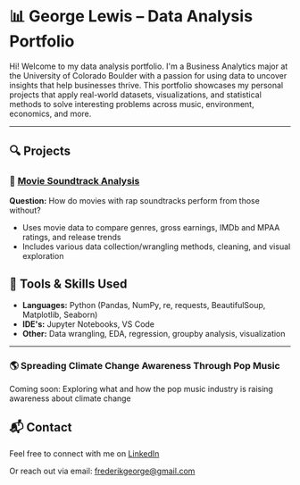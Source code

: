 # 📊 George Lewis – Data Analysis Portfolio

Hi! Welcome to my data analysis portfolio. I'm a Business Analytics major at the University of Colorado Boulder with a passion for using data to uncover insights that help businesses thrive. This portfolio showcases my personal projects that apply real-world datasets, visualizations, and statistical methods to solve interesting problems across music, environment, economics, and more.

---
## 🔍 Projects

### 🎵 [Movie Soundtrack Analysis](https://github.com/Fgeorgelewis/Movie-Soundtrack-Analysis)
**Question:** How do movies with rap soundtracks perform from those without?  
- Uses movie data to compare genres, gross earnings, IMDb and MPAA ratings, and release trends  
- Includes various data collection/wrangling methods, cleaning, and visual exploration

## 🧰 Tools & Skills Used
- **Languages:** Python (Pandas, NumPy, re, requests, BeautifulSoup, Matplotlib, Seaborn)
- **IDE's:** Jupyter Notebooks, VS Code
- **Other:** Data wrangling, EDA, regression, groupby analysis, visualization

---
### 🌎 Spreading Climate Change Awareness Through Pop Music
Coming soon: Exploring what and how the pop music industry is raising awareness about climate change

## 📬 Contact

Feel free to connect with me on [LinkedIn](https://www.linkedin.com/in/frederikgeorgelewis/) 

Or reach out via email: frederikgeorge@gmail.com


